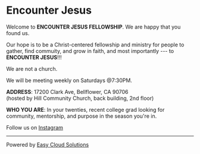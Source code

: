 # Encounter Jesus

Welcome to **ENCOUNTER JESUS FELLOWSHIP**. We are happy that you found us. 

Our hope is to be a Christ-centered fellowship and ministry for people to gather, find commuity, and grow in faith, and most importantly --- to **ENCOUNTER JESUS**!!!

We are not a church.

We will be meeting weekly on Saturdays @7:30PM.

**ADDRESS**: 17200 Clark Ave, Bellflower, CA 90706    
(hosted by Hill Community Church, back building, 2nd floor)

**WHO YOU ARE**: In your twenties, recent college grad looking for community, mentorship, and purpose in the season you're in.

Follow us on [Instagram](https://www.instagram.com/encounterjesus__/)

***

Powered by [Easy Cloud Solutions](https://easycloudsolutions.com)
